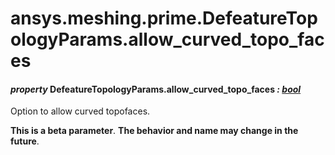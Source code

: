 # ansys.meshing.prime.DefeatureTopologyParams.allow_curved_topo_faces



#### *property* DefeatureTopologyParams.allow_curved_topo_faces *: [bool](https://docs.python.org/3.11/library/functions.html#bool)*

Option to allow curved topofaces.

**This is a beta parameter**. **The behavior and name may change in the future**.

<!-- !! processed by numpydoc !! -->
